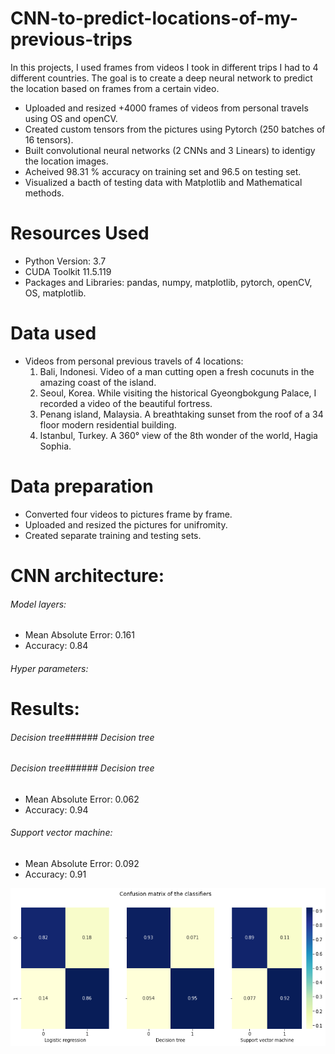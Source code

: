 # CNN-to-predict-locations-of-my-previous-trips

In this projects, I used frames from videos I took in different trips I had to 4 different countries. The goal is to create a deep neural network to predict the location based on frames from a certain video.

* Uploaded and resized +4000 frames of videos from personal travels using OS and openCV.
* Created custom tensors from the pictures using Pytorch (250 batches of 16 tensors).
* Built convolutional neural networks (2 CNNs and 3 Linears) to identigy the location images.
* Acheived 98.31 % accuracy on training set and 96.5 on testing set.
* Visualized a bacth of testing data with Matplotlib and Mathematical methods.

# Resources Used
* Python Version: 3.7
* CUDA Toolkit 11.5.119 
* Packages and Libraries: pandas, numpy, matplotlib, pytorch, openCV, OS, matplotlib.
# Data used
* Videos from personal previous travels of 4 locations:
  1. Bali, Indonesi. Video of a man cutting open a fresh cocunuts in the amazing coast of the island.
  2. Seoul, Korea. While visiting the historical Gyeongbokgung Palace, I recorded a video of the beautiful fortress.
  3. Penang island, Malaysia. A breathtaking sunset from the roof of a 34 floor modern residential building.
  4. Istanbul, Turkey. A 360° view of the 8th wonder of the world, Hagia Sophia. 

# Data preparation
* Converted four videos to pictures frame by frame.
* Uploaded and resized the pictures for unifromity.
* Created separate training and testing sets.
# CNN architecture:
###### Model layers:
* Mean Absolute Error: 0.161
* Accuracy: 0.84
###### Hyper parameters:
# Results:
###### Decision tree###### Decision tree
###### Decision tree###### Decision tree
* Mean Absolute Error: 0.062
* Accuracy: 0.94
###### Support vector machine:
* Mean Absolute Error: 0.092
* Accuracy: 0.91

![image 2](https://github.com/YoussefAithaddou/Predcition-of-Airline-Passengers-Satisfaction/blob/main/Confusion%20matrix.png)
